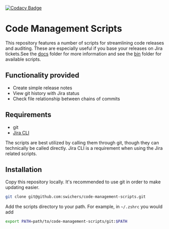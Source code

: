 [![Codacy Badge](https://app.codacy.com/project/badge/Grade/90ae654e782f4665a030938f1960d20e)](https://www.codacy.com/manual/swichers/code-management-scripts?utm_source=github.com&amp;utm_medium=referral&amp;utm_content=swichers/code-management-scripts&amp;utm_campaign=Badge_Grade)

# Code Management Scripts

This repository features a number of scripts for streamlining code releases and auditing. These are especially useful if you base your releases on Jira tickets.See the [docs](docs) folder for more information and see the [bin](bin) folder for available scripts.

## Functionality provided

  * Create simple release notes
  * View git history with Jira status
  * Check file relationship between chains of commits

## Requirements

  * git
  * [Jira CLI](https://github.com/foxythemes/jira-cli)

The scripts are best utilized by calling them through git, though they can technically be called directly. Jira CLI is a requirement when using the Jira related scripts.

## Installation

Copy this repository locally. It's recommended to use git in order to make updating easier.

```sh
git clone git@github.com:swichers/code-management-scripts.git
```

Add the scripts directory to your path. For example, in `~/.zshrc` you would add

```sh
export PATH=path/to/code-management-scripts/git:$PATH
```
